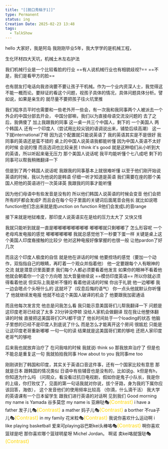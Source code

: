 ```yaml
---
title: "[[脱口秀稿子1]]"
type: Permanent
status: ing
Creation Date: 2025-02-23 13:48
tags:
  - TalkShow
---
```

hello 大家好，我是阿岛
我刚刚毕业5年，我大学学的是机械工程，

生化环材四大天坑，机械土木左右护法

我们机械行业是一个比较看脸的行业
==有人说机械行业也有相貌歧视?==
==不是，我们是看甲方的脸==

也有朋友打电话向我咨询要不要让孩子干机械。作为一个业内资深人士，我觉得这不能一概而论。要辩证的看这个问题，视孩子具体的情况，具体问题具体分析。譬如说，如果是亲生的
就尽量不要把孩子往火坑里推

我们程序员平时也需要和一些老外开一些会，有一次我和我同事两个人被派去一个外企的中国分部去开会，
中国分部嘛，我们以为直接母语交流没问题的
去了之后，我俩傻了
加上我跟我的同事
这一桌一共三个中国人，剩下的
一个美国人
两个韩国人
还有一个印度人（尝试用比较尖锐的语调说出来，铺垫后续高潮）
这一下就international了呀
因为这个配置就只能说英语了
我的英语其实是不是很好
我同事的英语还是蛮不错的
桌上的中国人说英语我都能听懂
因为中国人英语不太好的时候
会说的慢
而且选词也比较亲民
I think it's good
就是这种咱们从小听到大的英语，所以听起来毫无压力
那个美国人说话呢
我平均能听懂个七八成吧
剩下的同事可以帮我稍微翻译一下

但是到了两个韩国人说话呢
我跟我的同事基本上就很难听懂
以至于他们刚开始说英语的时候，我以为他说的是韩语
仔细一听才知道是英语
我们需要在座的那个美国人把他的英语进行一次英译英
我跟我的同事才能听懂

因为他们母语中有些发音是没有的
所以他们韩国人说英语的时候会变音
他们会把所有的F都会发成P
而且会在每个句子里面的关键词后面尾音会拖长
就比如说嗯function他们念出来就是庞unction on function
R他们会发成L的音range

接下来就是地狱难度，那印度人说英语实在是给的压力太大了
又快又怪

我就只能听到就是一直是嘟嘟嘟嘟嘟嘟嘟嘟
嘟嘟嘟就只剩嘟嘟了
怎么形容呢
一个老母鸡发电报的感觉
嘟嘟嘟嘟嘟嘟
我就总感觉他下一秒要下蛋一样
关键是桌上这个美国人印度裔接触的比较少
他对这种电报好像掌握的也很一般
让他pardon了好几次

而且这个印度人极度的自信
就是他在讲话的时候
他要控场的感觉（要加一个动作，双指指自己的眼睛，再盯着一个观众并指着他）
他一定要跟每个人有眼神的交流
就是潜意识里面要求
我们每个人都必须要看着他发言
如果你的眼神不看着他
他就会朝着你一个这个方向嗯
加大音量继续说
==模仿印度英语==
所以你就必须得看着他说
但实际上我是听不懂的
看着他说话的时候
你出于礼貌
他一边嘟嘟
我一边会嗯点个头呀什么的
这就坏了（叹息后悔的语气）
你一点头他就默认你听懂了
他就继续发电报
他就不给这个美国人破译的机会了
他要跟我加密通话

而且他每次发言完
他总是问我怎么看
我只能示意美国哥们儿帮我翻译一下
问题是这印度老哥已经说了太多
23分钟没停顿
没给人家机会做翻译
现在我让他整体翻译的时候
直接把这美国哥们CPU都干烧了
他长时间处于一个loading的状态
他脑子里想的已经不是印度人到底说了什么
而是怎么才能离开这个房间
很尴尬
只能是让这印度老哥重新嘟嘟
一句一句的读
结果就是这美国哥们累的够呛
还把人家印度老哥气的够呛

后来我也就放弃治疗了
在问我啥的时候
我就说i think so
那我放弃治疗了
但是也不能总是重复这一句
我就拍拍我同事
How about to you
我同事me too

刚刚讲到了韩国和印度，其实关于英语口音这件事，还有一个国家比较有意思
那就是日本
跟韩国的情况类似
日语中有些辅音也是没有的，比如说g、k但是有h，你知道为什么吗
（问观众，看没看过抗日电视剧，假如你是鬼子小队长，我是你的上级，你打败仗了，见面的第一句话我就对你说，拔个牙路，身为我的下属你应该回答，海依），
这个发音他们的使用频率比较高
（你滴，什么滴干活）
我大学的英语课有一个日本留学生
跟我们进行英语的对话啊
见到我们
Good morning my name is Yamada 谷多莫您 my name is 亚麻哒🎭<font color=#FFD700 size=3>(Contrast)</font>
i have a father 发子儿🎭<font color=#FFD700 size=3>(Contrast)</font>
a mather 妈子儿🎭<font color=#FFD700 size=3>(Contrast)</font>
a borther 不rua子儿🎭<font color=#FFD700 size=3>(Contrast)</font>
in my family 花米粒🎭<font color=#FFD700 size=3>(Contrast)</font>
我说你喜欢什么运动啊
i like playing basketball    爱来可playing谷巴斯kei头棒咯🎭<font color=#FFD700 size=3>(Contrast)</font>
啊你喜欢篮球是吧
那你喜欢哪个篮球明星呀
Michel Jordan。    啊诺 卖kei咯就饿哒🎭<font color=#FFD700 size=3>(Contrast)</font>

